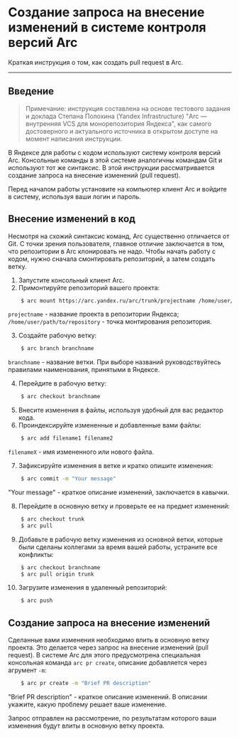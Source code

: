 # Создание запроса на внесение изменений в системе контроля версий Arc

Краткая инструкция о том, как создать pull request в Arc.

***

## Введение

> Примечание: инструкция составлена на основе тестового задания и доклада Степана Полохина (Yandex Infrastructure) "Arc — внутренняя VCS для монорепозитория Яндекса", как самого достоверного и актуального источника в открытом доступе на момент написания инструкции.

В Яндексе для работы с кодом используют систему контроля версий Arc. Консольные команды в этой системе аналогичны командам Git и используют тот же синтаксис. В этой инструкции рассматривается создание запроса на внесение изменений (pull request).

Перед началом работы установите на компьютер клиент Arc и войдите в систему, используя ваши логин и пароль.

## Внесение изменений в код

Несмотря на схожий синтаксис команд, Arc существенно отличается от Git. С точки зрения пользователя, главное отличие заключается в том, что репозитории в Arc клонировать не надо. Чтобы начать работу с кодом, нужно сначала смонтировать репозиторий, а затем создать ветку.

1.  Запустите консольный клиент Arc.
2.  Примонтируйте репозиторий вашего проекта:

```bash
    $ arc mount https://arc.yandex.ru/arc/trunk/projectname /home/user/path/to/repository
```

`projectname` - название проекта в репозитории Яндекса; `/home/user/path/to/repository` - точка монтирования репозитория.

3.  Создайте рабочую ветку:

```bash
    $ arc branch branchname
```

`branchname` - название ветки. При выборе названий руководствуйтесь правилами наименования, принятыми в Яндексе.

4.  Перейдите в рабочую ветку:

```bash
    $ arc checkout branchname
```

5.  Внесите изменения в файлы, используя удобный для вас редактор кода.
6.  Проиндексируйте измененные и добавленные вами файлы:

```bash
    $ arc add filename1 filename2
```

`filenameX` - имя измененного или нового файла.

7.  Зафиксируйте изменения в ветке и кратко опишите изменения:

```bash
    $ arc commit -m "Your message"
```

"Your message" - краткое описание изменений, заключается в кавычки.

8.  Перейдите в основную ветку и проверьте ее на предмет изменений:

```bash
    $ arc checkout trunk
    $ arc pull
```

9.  Добавьте в рабочую ветку изменения из основной ветки, которые были сделаны коллегами за время вашей работы, устраните все конфликты:

```bash
    $ arc checkout branchname
    $ arc pull origin trunk
```

10. Загрузите изменения в удаленный репозиторий:

```bash
    $ arc push
```

## Создание запроса на внесение изменений

Сделанные вами изменения необходимо влить в основную ветку проекта. Это делается через запрос на внесение изменений (pull request). В системе Arc для этого предусмотрена специальная консольная команда `arc pr create`, описание добавляется через агрумент `-m`:

```bash
    $ arc pr create -m "Brief PR description"
```

"Brief PR description" - краткое описание изменений. В описании укажите, какую проблему решает ваше изменение.

Запрос отправлен на рассмотрение, по результатам которого ваши изменения будут влиты в основную ветку проекта.